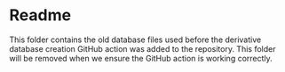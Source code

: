 # Readme

This folder contains the old database files used before the derivative database creation GitHub action was added to the repository. This folder will be removed when we ensure the GitHub action is working correctly.
